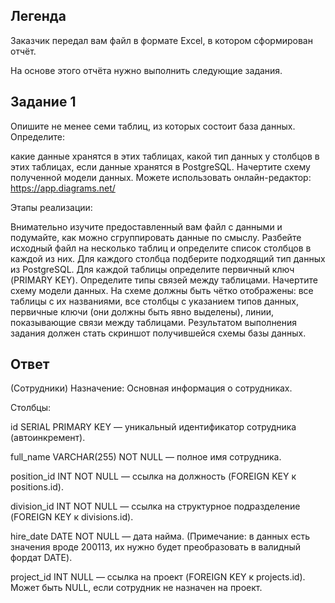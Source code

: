 ## Легенда
Заказчик передал вам файл в формате Excel, в котором сформирован отчёт.

На основе этого отчёта нужно выполнить следующие задания.

## Задание 1
Опишите не менее семи таблиц, из которых состоит база данных. Определите:

какие данные хранятся в этих таблицах,
какой тип данных у столбцов в этих таблицах, если данные хранятся в PostgreSQL.
Начертите схему полученной модели данных. Можете использовать онлайн-редактор: https://app.diagrams.net/

Этапы реализации:

Внимательно изучите предоставленный вам файл с данными и подумайте, как можно сгруппировать данные по смыслу.
Разбейте исходный файл на несколько таблиц и определите список столбцов в каждой из них.
Для каждого столбца подберите подходящий тип данных из PostgreSQL.
Для каждой таблицы определите первичный ключ (PRIMARY KEY).
Определите типы связей между таблицами.
Начертите схему модели данных. На схеме должны быть чётко отображены:
все таблицы с их названиями,
все столбцы с указанием типов данных,
первичные ключи (они должны быть явно выделены),
линии, показывающие связи между таблицами.
Результатом выполнения задания должен стать скриншот получившейся схемы базы данных.


## Ответ

(Сотрудники)
Назначение: Основная информация о сотрудниках.

Столбцы:

id SERIAL PRIMARY KEY — уникальный идентификатор сотрудника (автоинкремент).

full_name VARCHAR(255) NOT NULL — полное имя сотрудника.

position_id INT NOT NULL — ссылка на должность (FOREIGN KEY к positions.id).

division_id INT NOT NULL — ссылка на структурное подразделение (FOREIGN KEY к divisions.id).

hire_date DATE NOT NULL — дата найма. (Примечание: в данных есть значения вроде 200113, их нужно будет преобразовать в валидный фордат DATE).

project_id INT NULL — ссылка на проект (FOREIGN KEY к projects.id). Может быть NULL, если сотрудник не назначен на проект.
